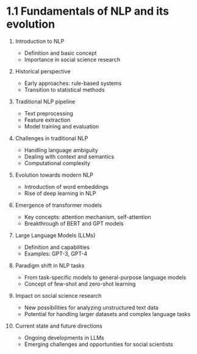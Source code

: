 # 1.1 Fundamentals of NLP and its evolution

1. Introduction to NLP

   - Definition and basic concept
   - Importance in social science research

2. Historical perspective

   - Early approaches: rule-based systems
   - Transition to statistical methods

3. Traditional NLP pipeline

   - Text preprocessing
   - Feature extraction
   - Model training and evaluation

4. Challenges in traditional NLP

   - Handling language ambiguity
   - Dealing with context and semantics
   - Computational complexity

5. Evolution towards modern NLP

   - Introduction of word embeddings
   - Rise of deep learning in NLP

6. Emergence of transformer models

   - Key concepts: attention mechanism, self-attention
   - Breakthrough of BERT and GPT models

7. Large Language Models (LLMs)

   - Definition and capabilities
   - Examples: GPT-3, GPT-4

8. Paradigm shift in NLP tasks

   - From task-specific models to general-purpose language models
   - Concept of few-shot and zero-shot learning

9. Impact on social science research

   - New possibilities for analyzing unstructured text data
   - Potential for handling larger datasets and complex language tasks

10. Current state and future directions
    - Ongoing developments in LLMs
    - Emerging challenges and opportunities for social scientists
